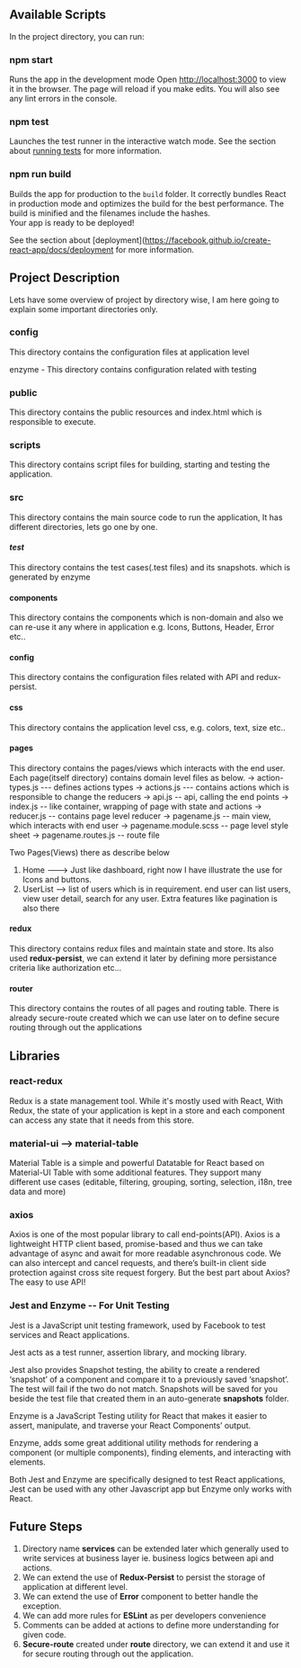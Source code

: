 ## Available Scripts

In the project directory, you can run:

### npm start

Runs the app in the development mode
Open [http://localhost:3000](http://localhost:3000) to view it in the browser.
The page will reload if you make edits.
You will also see any lint errors in the console.

### npm test

Launches the test runner in the interactive watch mode.
See the section about [running tests](https://facebook.github.io/create-react-app/docs/running-tests) for more information.

### npm run build

Builds the app for production to the `build` folder.
It correctly bundles React in production mode and optimizes the build for the best performance.
The build is minified and the filenames include the hashes.<br>
Your app is ready to be deployed!

See the section about [deployment](https://facebook.github.io/create-react-app/docs/deployment for more information.

## Project Description

Lets have some overview of project by directory wise, I am here going to explain some important directories only.

### config

This directory contains the configuration files at application level

enzyme - This directory contains configuration related with testing

### public

This directory contains the public resources and index.html which is responsible to execute.

### scripts

This directory contains script files for building, starting and testing the application.

### src

This directory contains the main source code to run the application, It has different directories, lets go one by one.

#### _test_

This directory contains the test cases(.test files) and its snapshots. which is generated by enzyme

#### components

This directory contains the components which is non-domain and also we can re-use it any where in application e.g. Icons, Buttons, Header, Error etc..

#### config

This directory contains the configuration files related with API and redux-persist.

#### css

This directory contains the application level css, e.g. colors, text, size etc..

#### pages

This directory contains the pages/views which interacts with the end user. Each page(itself directory) contains domain level files as below.
-> action-types.js --- defines actions types
-> actions.js --- contains actions which is responsible to change the reducers
-> api.js -- api, calling the end points
-> index.js -- like container, wrapping of page with state and actions
-> reducer.js -- contains page level reducer
-> pagename.js -- main view, which interacts with end user
-> pagename.module.scss -- page level style sheet
-> pagename.routes.js -- route file

Two Pages(Views) there as describe below

1. Home ---> Just like dashboard, right now I have illustrate the use for Icons and buttons.
2. UserList --> list of users which is in requirement. end user can list users, view user detail, search for any user. Extra features like pagination is also there

#### redux

This directory contains redux files and maintain state and store. Its also used **redux-persist**, we can extend it later by defining more persistance criteria like authorization etc...

#### router

This directory contains the routes of all pages and routing table. There is already secure-route created which we can use later on to define secure routing through out the applications

## Libraries

### react-redux

Redux is a state management tool. While it's mostly used with React, With Redux, the state of your application is kept in a store and each component can access any state that it needs from this store.

### material-ui --> material-table

Material Table is a simple and powerful Datatable for React based on Material-UI Table with some additional features. They support many different use cases (editable, filtering, grouping, sorting, selection, i18n, tree data and more)

### axios

Axios is one of the most popular library to call end-points(API). Axios is a lightweight HTTP client based, promise-based and thus we can take advantage of async and await for more readable asynchronous code. We can also intercept and cancel requests, and there’s built-in client side protection against cross site request forgery. But the best part about Axios? The easy to use API!

### Jest and Enzyme -- For Unit Testing

Jest is a JavaScript unit testing framework, used by Facebook to test services and React applications.

Jest acts as a test runner, assertion library, and mocking library.

Jest also provides Snapshot testing, the ability to create a rendered ‘snapshot’ of a component and compare it to a previously saved ‘snapshot’. The test will fail if the two do not match. Snapshots will be saved for you beside the test file that created them in an auto-generate **snapshots** folder.

Enzyme is a JavaScript Testing utility for React that makes it easier to assert, manipulate, and traverse your React Components’ output.

Enzyme, adds some great additional utility methods for rendering a component (or multiple components), finding elements, and interacting with elements.

Both Jest and Enzyme are specifically designed to test React applications, Jest can be used with any other Javascript app but Enzyme only works with React.

## Future Steps

1. Directory name **services** can be extended later which generally used to write services at business layer ie. business logics between api and actions.
2. We can extend the use of **Redux-Persist** to persist the storage of application at different level.
3. We can extend the use of **Error** component to better handle the exception.
4. We can add more rules for **ESLint** as per developers convenience
5. Comments can be added at actions to define more understanding for given code.
6. **Secure-route** created under **route** directory, we can extend it and use it for secure routing through out the application.
